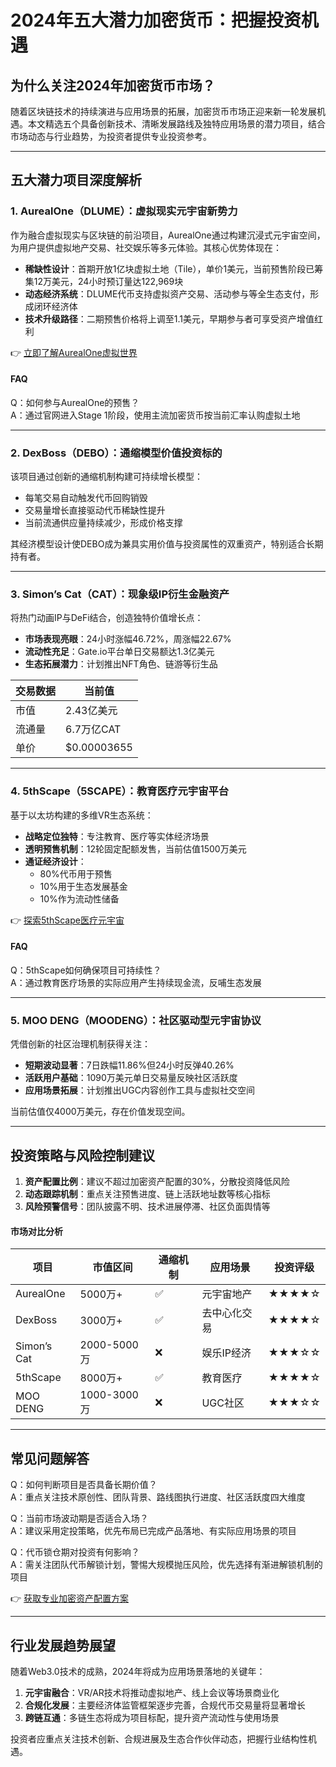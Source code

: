 # 2024年五大潜力加密货币：把握投资机遇

## 为什么关注2024年加密货币市场？
随着区块链技术的持续演进与应用场景的拓展，加密货币市场正迎来新一轮发展机遇。本文精选五个具备创新技术、清晰发展路线及独特应用场景的潜力项目，结合市场动态与行业趋势，为投资者提供专业投资参考。

---

## 五大潜力项目深度解析

### 1. AurealOne（DLUME）：虚拟现实元宇宙新势力
作为融合虚拟现实与区块链的前沿项目，AurealOne通过构建沉浸式元宇宙空间，为用户提供虚拟地产交易、社交娱乐等多元体验。其核心优势体现在：

- **稀缺性设计**：首期开放1亿块虚拟土地（Tile），单价1美元，当前预售阶段已筹集12万美元，24小时预订量达122,969块
- **动态经济系统**：DLUME代币支持虚拟资产交易、活动参与等全生态支付，形成闭环经济体
- **技术升级路径**：二期预售价格将上调至1.1美元，早期参与者可享受资产增值红利

👉 [立即了解AurealOne虚拟世界](https://bit.ly/okx_welcome)

#### FAQ
Q：如何参与AurealOne的预售？  
A：通过官网进入Stage 1阶段，使用主流加密货币按当前汇率认购虚拟土地

---

### 2. DexBoss（DEBO）：通缩模型价值投资标的
该项目通过创新的通缩机制构建可持续增长模型：
- 每笔交易自动触发代币回购销毁
- 交易量增长直接驱动代币稀缺性提升
- 当前流通供应量持续减少，形成价格支撑

其经济模型设计使DEBO成为兼具实用价值与投资属性的双重资产，特别适合长期持有者。

---

### 3. Simon’s Cat（CAT）：现象级IP衍生金融资产
将热门动画IP与DeFi结合，创造独特价值增长点：
- **市场表现亮眼**：24小时涨幅46.72%，周涨幅22.67%
- **流动性充足**：Gate.io平台单日交易额达1.3亿美元
- **生态拓展潜力**：计划推出NFT角色、链游等衍生品

| 交易数据       | 当前值         |
|----------------|---------------|
| 市值           | 2.43亿美元    |
| 流通量         | 6.7万亿CAT    |
| 单价           | $0.00003655   |

---

### 4. 5thScape（5SCAPE）：教育医疗元宇宙平台
基于以太坊构建的多维VR生态系统：
- **战略定位独特**：专注教育、医疗等实体经济场景
- **透明预售机制**：12轮固定配额发售，当前估值1500万美元
- **通证经济设计**：
  - 80%代币用于预售
  - 10%用于生态发展基金
  - 10%作为流动性储备

👉 [探索5thScape医疗元宇宙](https://bit.ly/okx_welcome)

#### FAQ
Q：5thScape如何确保项目可持续性？  
A：通过教育医疗场景的实际应用产生持续现金流，反哺生态发展

---

### 5. MOO DENG（MOODENG）：社区驱动型元宇宙协议
凭借创新的社区治理机制获得关注：
- **短期波动显著**：7日跌幅11.86%但24小时反弹40.26%
- **活跃用户基础**：1090万美元单日交易量反映社区活跃度
- **应用场景拓展**：计划推出UGC内容创作工具与虚拟社交空间

当前估值仅4000万美元，存在价值发现空间。

---

## 投资策略与风险控制建议
1. **资产配置比例**：建议不超过加密资产配置的30%，分散投资降低风险
2. **动态跟踪机制**：重点关注预售进度、链上活跃地址数等核心指标
3. **风险预警信号**：团队披露不明、技术进展停滞、社区负面舆情等

#### 市场对比分析
| 项目        | 市值区间     | 通缩机制 | 应用场景       | 投资评级 |
|-------------|-------------|----------|----------------|----------|
| AurealOne   | 5000万+     | ✅        | 元宇宙地产     | ★★★★☆    |
| DexBoss     | 3000万+     | ✅        | 去中心化交易   | ★★★★☆    |
| Simon’s Cat | 2000-5000万 | ❌        | 娱乐IP经济     | ★★★☆☆    |
| 5thScape    | 8000万+     | ✅        | 教育医疗       | ★★★★☆    |
| MOO DENG    | 1000-3000万 | ❌        | UGC社区        | ★★★☆☆    |

---

## 常见问题解答
Q：如何判断项目是否具备长期价值？  
A：重点关注技术原创性、团队背景、路线图执行进度、社区活跃度四大维度

Q：当前市场波动期是否适合入场？  
A：建议采用定投策略，优先布局已完成产品落地、有实际应用场景的项目

Q：代币锁仓期对投资有何影响？  
A：需关注团队代币解锁计划，警惕大规模抛压风险，优先选择有渐进解锁机制的项目

👉 [获取专业加密资产配置方案](https://bit.ly/okx_welcome)

---

## 行业发展趋势展望
随着Web3.0技术的成熟，2024年将成为应用场景落地的关键年：
1. **元宇宙融合**：VR/AR技术将推动虚拟地产、线上会议等场景商业化
2. **合规化发展**：主要经济体监管框架逐步完善，合规代币交易量将显著增长
3. **跨链互通**：多链生态将成为项目标配，提升资产流动性与使用场景

投资者应重点关注技术创新、合规进展及生态合作伙伴动态，把握行业结构性机遇。